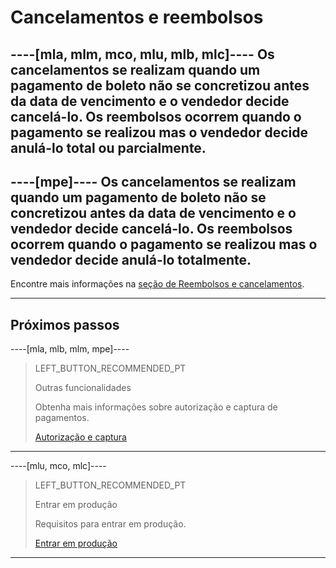 # Cancelamentos e reembolsos

----[mla, mlm, mco, mlu, mlb, mlc]----
Os cancelamentos se realizam quando um pagamento de boleto não se concretizou antes da data de vencimento e o vendedor decide cancelá-lo. Os reembolsos ocorrem quando o pagamento se realizou mas o vendedor decide anulá-lo total ou parcialmente.
------------

----[mpe]----
Os cancelamentos se realizam quando um pagamento de boleto não se concretizou antes da data de vencimento e o vendedor decide cancelá-lo. Os reembolsos ocorrem quando o pagamento se realizou mas o vendedor decide anulá-lo totalmente.
------------

Encontre mais informações na [seção de Reembolsos e cancelamentos](https://www.mercadopago[FAKER][URL][DOMAIN]/developers/pt/guides/manage-account/account/cancellations-and-refunds).

---
## Próximos passos

----[mla, mlb, mlm, mpe]----
> LEFT_BUTTON_RECOMMENDED_PT
>
> Outras funcionalidades
>
> Obtenha mais informações sobre autorização e captura de pagamentos.
>
> [Autorização e captura](https://www.mercadopago[FAKER][URL][DOMAIN]/developers/pt/guides/checkout-api/authorization-and-capture)
------------

----[mlu, mco, mlc]----
> LEFT_BUTTON_RECOMMENDED_PT
>
> Entrar em produção
>
> Requisitos para entrar em produção.
>
> [Entrar em produção](https://www.mercadopago[FAKER][URL][DOMAIN]/developers/pt/guides/checkout-api/goto-production)
------------